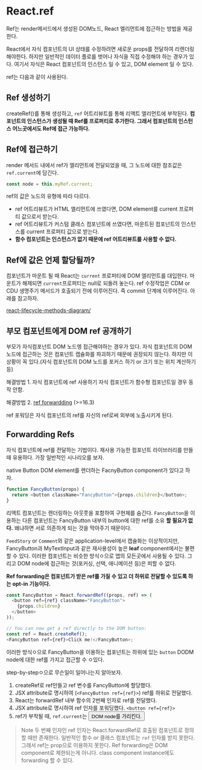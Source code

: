 # React.ref

Ref는 render메서드에서 생성된 DOM노드, React 엘리먼트에 접근하는 방법을 제공한다.

React에서 자식 컴포넌트의 UI 상태를 수정하려면 새로운 props를 전달하여 리렌더링해야한다. 하지만 일반적인 데이터 플로를 벗어나 자식을 직접 수정해야 하는 경우가 있다. 여기서 자식은 React 컴포넌트의 인스턴스 일 수 있고, DOM element 일 수 있다.

ref는 다음과 같이 사용된다.

## Ref 생성하기

createRef()를 통해 생성하고, `ref` 어트리뷰트를 통해 리액트 엘리먼트에 부착된다.
**컴포넌트의 인스턴스가 생성될 때 Ref를 프로퍼티로 추가한다. 그래서 컴포넌트의 인스턴스 어느곳에서도 Ref에 접근 가능하다.**

## Ref에 접근하기

render 메서드 내에서 ref가 엘리먼트에 전달되었을 때, 그 노드에 대한 참조값은 `ref.current`에 담긴다.

```js
const node = this.myRef.current;
```

ref의 값은 노드의 유형에 따라 다르다.

- ref 어트리뷰트가 HTML 엘리먼트에 쓰였다면, DOM element를 current 프로퍼티 값으로서 받는다.
- ref 어트리뷰트가 커스텀 클래스 컴포넌트에 쓰였다면, 마운트된 컴포넌트의 인스턴스를 current 프로퍼티 값으로 받는다.
- **함수 컴포넌트는 인스턴스가 없기 때문에 ref 어트리뷰트를 사용할 수 없다.**

## Ref에 값은 언제 할당될까?

컴포넌트가 마운트 될 때 React는 `current` 프로퍼티에 DOM 엘리먼트를 대입한다.
마운트가 해제되면 `current`프로퍼티는 null로 되돌려 놓는다.
ref 수정작업은 CDM or CDU 생명주기 메서드가 호출되기 전에 이루어진다.
즉 commit 단계에 이루어진다. 아래를 참고하자.

[react-lifecycle-methods-diagram/](http://projects.wojtekmaj.pl/react-lifecycle-methods-diagram/)

## 부모 컴포넌트에게 DOM ref 공개하기

부모가 자식컴포넌트 DOM 노드엥 접근해야하는 경우가 있다.
자식 컴포넌트의 DOM 노드에 접근하는 것은 컴포넌트 캡슐화를 파괴하기 때문에 권장되지 않는다. 하지만 이 상황이 꼭 있다.(자식 컴포넌트의 DOM 노드를 포커스 하기 or 크기 또는 위치 계산하기 등)

해결방법 1. 자식 컴포넌트에 ref 사용하기
자식 컴포넌트가 함수형 컴포넌트일 경우 동작 안함.

해결방법 2. [ref forwardding](https://ko.reactjs.org/docs/forwarding-refs.html) (>=16.3)

ref 포워딩은 자식 컴포넌트의 ref를 자신의 ref로써 외부에 노출시키게 된다.

## Forwardding Refs

자식 컴포넌트에 ref를 전달하는 기법이다. 재사용 가능한 컴포넌트 라이브러리를 만들 때 유용하다. 가장 일반적인 시나리오를 보자.

native Button DOM element를 렌더하는 FacnyButton component가 있다고 하자.

```js
function FancyButton(props) {
  return <button className="FancyButton">{props.children}</button>;
}
```

리액트 컴포넌트는 렌더링하는 아웃풋을 포함하여 구현체를 숨긴다. `FancyButton`을 이용하는 다른 컴포넌트는 FancyButton 내부의 button에 대한 ref를 소유 **할 필요가 없다.** 왜냐하면 서로 의존하게 되는 것을 막아주기 때문이다.

`FeedStory` or `Comment`와 같은 application-level에서 캡슐화는 이상적이지만, FancyButton과 MyTextInput과 같은 재사용성이 높은 **leaf** component에서는 불편할 수 있다. 이러한 컴포넌트는 비슷한 방식ㅇ으로 앱의 모든곳에서 사용될 수 있다. 그리고 DOM node에 접근하는 것(포커싱, 선택, 애니메이션 등)은 피할 수 없다.

**Ref forwarding은 컴포넌트가 받은 ref를 가질 수 있고 더 하위로 전달할 수 있도록 하는 opt-in 기능이다.**

```js
const FancyButton = React.forwardRef((props, ref) => (
  <button ref={ref} className="FancyButton">
    {props.children}
  </button>
));

// You can now get a ref directly to the DOM button:
const ref = React.createRef();
<FancyButton ref={ref}>Click me!</FancyButton>;
```

이러한 방식ㅇ으로 FancyButton을 이용하는 컴포넌트는 하위에 있는 `button` DODM node에 대한 ref를 가지고 접근할 수 ㅇ있다.

step-by-stepㅇ으로 무슨일이 일어나는지 알아보자.

1. createRef로 ref만들고 ref 변수를 FancyButton에 할당했다.
2. JSX attribute로 명시하여 (`<FancyButton ref={ref}>`) ref를 하위로 전달했다.
3. React는 forwardRef 내부 함수의 2번째 인자로 ref를 전달했다.
4. JSX attribute로 명시하여 ref 인자를 포워딩했다. `<button ref={ref}>`
5. ref가 부착될 때, `ref.current`는 <button> DOM node를 가리킨다.

> Note
> 두 번째 인자인 ref 인자는 React.forwardRef로 호출된 컴포넌트로 정의할 때만 존재한다.
> 일반적인 함수 or 클래스 컴포넌트는 `ref` 인자를 받지 못한다. 그래서 ref는 prop으로 이용하지 못한다.
> Ref forwarding은 DOM component로 제한되는게 아니다. class component instance에도 forwarding 할 수 있다.
